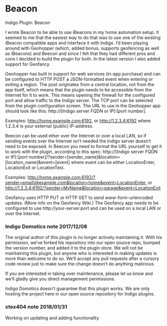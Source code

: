 Beacon
======

Indigo Plugin: Beacon

I wrote Beacon to be able to use iBeacons in my home automation setup. It seemed
to me that the easiest way to do that was to use one of the existing iBeacon
compatible apps and interface it with Indigo. I’d been playing around with
Geohopper (which, added bonus, supports geofencing as well as iBeacons) and
Beecon and since I felt that they had different pros and cons I decided to build
the plugin for both. In the latest version I also added support for Geofancy.

Geohopper has built in support for web services (in-app purchase) and can be
configured to HTTP POST a JSON-formatted event when entering or exiting a
region. The post originates from a central location, not from the app itself,
which means that the plugin needs to be accessible from the Internet for it to
work. This means opening the firewall for the configured port and allow traffic
to the Indigo server. The TCP port can be selected from the plugin configuration
screen. The URL to use in the Geohopper app should look like this:
http://[Indigo server FQDN or IP]:[port number].

Examples: http://home.example.com:6192, or http://1.2.3.4:6192 where 1.2.3.4 is
your external (public) IP-address.

Beecon can be used ether over the Internet or over a local LAN, so if sending
events over the Internet isn’t needed the Indigo server doesn’t need to be
exposed. In Beecon you need to format the URL yourself to get it to work with
the plugin, according to this spec: http://[Indigo server FQDN or IP]:[port
number]/?sender=[sender_name]&location=[location_name]&event=[event] where event
can be either LocationEnter, LocationExit or LocationTest.

Examples:
http://home.example.com:6192/?sender=email\@example.com&location=home&event=LocationEnter,
or http://1.2.3.4:6192/?sender=MyName&location=garage&event=LocationExit

Geofancy uses HTTP PUT or HTTP GET to send www-form-urlencoded updates. (More
info on the Geofancy Wiki.) The Geofancy app needs to be configured to use
http://your-server:port and can be used on a local LAN or over the Internet.

### Indigo Domotics note 2017/12/08

The original author of this plugin is no longer actively maintaining it. With
his permission, we’ve forked his repository into our open source repo, bumped
the version number, and added it to the plugin store. We will not be maintaining
this plugin, but anyone who is interested in making updates is more than welcome
to do so. We’ll accept any pull requests after a cursory code review just to
make sure the change doesn’t do anything malicious.

If you are interested in taking over maintenance, please let us know and we’ll
gladly give you direct management permissions.

Indigo Domotics doesn't guarantee that this plugin works. We are only hosting
the project here in our open source repository for Indigo plugins.

### xtex404 note 2018/01/31

Working on updating and adding functionality

